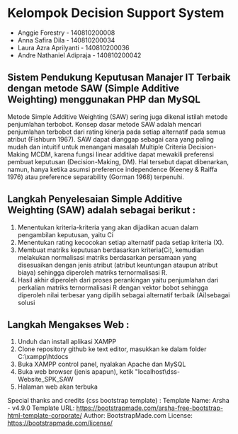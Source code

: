 # Kelompok Decision Support System #

* Anggie Forestry - 140810200008
* Anna Safira Dila - 140810200034
* Laura Azra Aprilyanti - 140810200036
* Andre Nathaniel Adipraja - 140810200042

## Sistem Pendukung Keputusan Manajer IT Terbaik dengan metode SAW (Simple Additive Weighting) menggunakan PHP dan MySQL ##
Metode Simple Additive Weighting (SAW) sering juga dikenal istilah metode penjumlahan terbobot. Konsep dasar metode SAW adalah mencari penjumlahan terbobot dari rating kinerja pada setiap alternatif pada semua atribut (Fishburn 1967). SAW dapat dianggap sebagai cara yang paling mudah dan intuitif untuk menangani masalah Multiple Criteria Decision-Making MCDM, karena fungsi linear additive dapat mewakili preferensi pembuat keputusan (Decision-Making, DM). Hal tersebut dapat dibenarkan, namun, hanya ketika asumsi preference independence (Keeney & Raiffa 1976) atau preference separability (Gorman 1968) terpenuhi.

## Langkah Penyelesaian Simple Additive Weighting (SAW) adalah sebagai berikut : ##

1. Menentukan kriteria-kriteria yang akan dijadikan acuan dalam pengambilan keputusan, yaitu Ci
2. Menentukan rating kecocokan setiap alternatif pada setiap kriteria (X).
3. Membuat matriks keputusan berdasarkan kriteria(Ci), kemudian melakukan normalisasi matriks berdasarkan persamaan yang disesuaikan dengan jenis atribut (atribut keuntungan ataupun atribut biaya) sehingga diperoleh matriks ternormalisasi R.
4. Hasil akhir diperoleh dari proses perankingan yaitu penjumlahan dari perkalian matriks ternormalisasi R dengan vektor bobot sehingga diperoleh nilai terbesar yang dipilih sebagai alternatif terbaik (Ai)sebagai solusi

## Langkah Mengakses Web : ##
1. Unduh dan install aplikasi XAMPP
2. Clone repository github ke text editor, masukkan ke dalam folder C:\xampp\htdocs
3. Buka XAMPP control panel, nyalakan Apache dan MySQL
4. Buka web browser (jenis apapun), ketik "localhost\dss-Website_SPK_SAW
5. Halaman web akan terbuka


Special thanks and credits (css bootstrap template) :
Template Name: Arsha - v4.9.0
Template URL: https://bootstrapmade.com/arsha-free-bootstrap-html-template-corporate/
Author: BootstrapMade.com
License: https://bootstrapmade.com/license/

